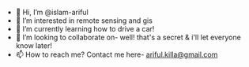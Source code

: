 - 👋 Hi, I’m @islam-ariful
- 👀 I’m interested in remote sensing and gis
- 🌱 I’m currently learning how to drive a car! 
- 💞️ I’m looking to collaborate on- well! that's a secret & i'll let everyone know later!
- 📫 How to reach me? Contact me here- ariful.killa@gmail.com

<!---
islam-ariful/islam-ariful is a ✨ special ✨ repository because its `README.md` (this file) appears on your GitHub profile.
You can click the Preview link to take a look at your changes.
--->
